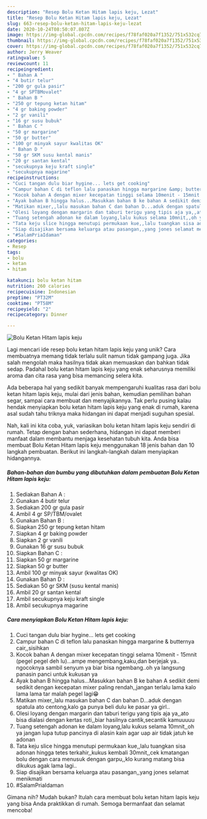 ```yaml
---
description: "Resep Bolu Ketan Hitam lapis keju, Lezat"
title: "Resep Bolu Ketan Hitam lapis keju, Lezat"
slug: 663-resep-bolu-ketan-hitam-lapis-keju-lezat
date: 2020-10-24T08:50:07.807Z
image: https://img-global.cpcdn.com/recipes/f78faf020a7f1352/751x532cq70/bolu-ketan-hitam-lapis-keju-foto-resep-utama.jpg
thumbnail: https://img-global.cpcdn.com/recipes/f78faf020a7f1352/751x532cq70/bolu-ketan-hitam-lapis-keju-foto-resep-utama.jpg
cover: https://img-global.cpcdn.com/recipes/f78faf020a7f1352/751x532cq70/bolu-ketan-hitam-lapis-keju-foto-resep-utama.jpg
author: Jerry Weaver
ratingvalue: 5
reviewcount: 11
recipeingredient:
- " Bahan A "
- "4 butir telur"
- "200 gr gula pasir"
- "4 gr SPTBMovalet"
- " Bahan B "
- "250 gr tepung ketan hitam"
- "4 gr baking powder"
- "2 gr vanili"
- "16 gr susu bubuk"
- " Bahan C "
- "50 gr margarine"
- "50 gr butter"
- "100 gr minyak sayur kwalitas OK"
- " Bahan D "
- "50 gr SKM susu kental manis"
- "20 gr santan kental"
- "secukupnya keju kraft single"
- "secukupnya magarine"
recipeinstructions:
- "Cuci tangan dulu biar hygine... lets get cooking"
- "Campur bahan C di teflon lalu panaskan hingga margarine &amp; butternya cair,,sisihkan"
- "Kocok bahan A dengan mixer kecepatan tinggi selama 10menit - 15mnit (pegel pegel deh lu)...ampe mengembang,kaku,dan berjejak ya.. ngocoknya sambil senyum ya biar bisa ngembang..oh ya langsung panasin panci untuk kukusan ya"
- "Ayak bahan B hingga halus...Masukkan bahan B ke bahan A sedikit demi sedikit dengan kecepatan mixer paling rendah,,jangan terlalu lama kalo lama lama tar malah pegel lagi😁"
- "Matikan mixer,,lalu masukan bahan C dan bahan D...aduk dengan spatula ato centong,kalo ga punya beli dulu ke pasar ya girl.."
- "Olesi loyang dengan margarin dan taburi terigu yang tipis aja ya,,ato bisa dialasi dengan kertas roti,,biar hasilnya cantik,secantik kamuuuuu"
- "Tuang setengah adonan ke dalam loyang,lalu kukus selama 10mnit,,oh ya jangan lupa tutup pancinya di alasin kain agar uap air tidak jatuh ke adonan"
- "Tata keju slice hingga menutupi permukaan kue,,lalu tuangkan sisa adonan hingga tetes terkahir,,kukus kembali 30mnit,,cek kmatangan bolu dengan cara menusuk dengan garpu,,klo kurang matang bisa dikukus agak lama lagi.."
- "Siap disajikan bersama keluarga atau pasangan,,yang jones selamat menikmati"
- "#SalamPriaIdaman"
categories:
- Resep
tags:
- bolu
- ketan
- hitam

katakunci: bolu ketan hitam 
nutrition: 260 calories
recipecuisine: Indonesian
preptime: "PT32M"
cooktime: "PT58M"
recipeyield: "2"
recipecategory: Dinner

---
```



![Bolu Ketan Hitam lapis keju](https://img-global.cpcdn.com/recipes/f78faf020a7f1352/751x532cq70/bolu-ketan-hitam-lapis-keju-foto-resep-utama.jpg)

Lagi mencari ide resep bolu ketan hitam lapis keju yang unik? Cara membuatnya memang tidak terlalu sulit namun tidak gampang juga. Jika salah mengolah maka hasilnya tidak akan memuaskan dan bahkan tidak sedap. Padahal bolu ketan hitam lapis keju yang enak seharusnya memiliki aroma dan cita rasa yang bisa memancing selera kita.

Ada beberapa hal yang sedikit banyak mempengaruhi kualitas rasa dari bolu ketan hitam lapis keju, mulai dari jenis bahan, kemudian pemilihan bahan segar, sampai cara membuat dan menyajikannya. Tak perlu pusing kalau hendak menyiapkan bolu ketan hitam lapis keju yang enak di rumah, karena asal sudah tahu triknya maka hidangan ini dapat menjadi suguhan spesial.




Nah, kali ini kita coba, yuk, variasikan bolu ketan hitam lapis keju sendiri di rumah. Tetap dengan bahan sederhana, hidangan ini dapat memberi manfaat dalam membantu menjaga kesehatan tubuh kita. Anda bisa membuat Bolu Ketan Hitam lapis keju menggunakan 18 jenis bahan dan 10 langkah pembuatan. Berikut ini langkah-langkah dalam menyiapkan hidangannya.

<!--inarticleads1-->

##### Bahan-bahan dan bumbu yang dibutuhkan dalam pembuatan Bolu Ketan Hitam lapis keju:

1. Sediakan  Bahan A :
1. Gunakan 4 butir telur
1. Sediakan 200 gr gula pasir
1. Ambil 4 gr SP/TBM/ovalet
1. Gunakan  Bahan B :
1. Siapkan 250 gr tepung ketan hitam
1. Siapkan 4 gr baking powder
1. Siapkan 2 gr vanili
1. Gunakan 16 gr susu bubuk
1. Siapkan  Bahan C :
1. Siapkan 50 gr margarine
1. Siapkan 50 gr butter
1. Ambil 100 gr minyak sayur (kwalitas OK)
1. Gunakan  Bahan D :
1. Sediakan 50 gr SKM (susu kental manis)
1. Ambil 20 gr santan kental
1. Ambil secukupnya keju kraft single
1. Ambil secukupnya magarine




<!--inarticleads2-->

##### Cara menyiapkan Bolu Ketan Hitam lapis keju:

1. Cuci tangan dulu biar hygine... lets get cooking
1. Campur bahan C di teflon lalu panaskan hingga margarine &amp; butternya cair,,sisihkan
1. Kocok bahan A dengan mixer kecepatan tinggi selama 10menit - 15mnit (pegel pegel deh lu)...ampe mengembang,kaku,dan berjejak ya.. ngocoknya sambil senyum ya biar bisa ngembang..oh ya langsung panasin panci untuk kukusan ya
1. Ayak bahan B hingga halus...Masukkan bahan B ke bahan A sedikit demi sedikit dengan kecepatan mixer paling rendah,,jangan terlalu lama kalo lama lama tar malah pegel lagi😁
1. Matikan mixer,,lalu masukan bahan C dan bahan D...aduk dengan spatula ato centong,kalo ga punya beli dulu ke pasar ya girl..
1. Olesi loyang dengan margarin dan taburi terigu yang tipis aja ya,,ato bisa dialasi dengan kertas roti,,biar hasilnya cantik,secantik kamuuuuu
1. Tuang setengah adonan ke dalam loyang,lalu kukus selama 10mnit,,oh ya jangan lupa tutup pancinya di alasin kain agar uap air tidak jatuh ke adonan
1. Tata keju slice hingga menutupi permukaan kue,,lalu tuangkan sisa adonan hingga tetes terkahir,,kukus kembali 30mnit,,cek kmatangan bolu dengan cara menusuk dengan garpu,,klo kurang matang bisa dikukus agak lama lagi..
1. Siap disajikan bersama keluarga atau pasangan,,yang jones selamat menikmati
1. #SalamPriaIdaman




Gimana nih? Mudah bukan? Itulah cara membuat bolu ketan hitam lapis keju yang bisa Anda praktikkan di rumah. Semoga bermanfaat dan selamat mencoba!
